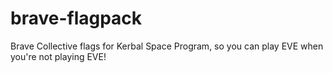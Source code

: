# brave-flagpack
Brave Collective flags for Kerbal Space Program, so you can play EVE when you're not playing EVE!

